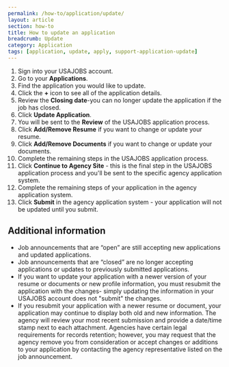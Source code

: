 ```yaml
---
permalink: /how-to/application/update/
layout: article
section: how-to
title: How to update an application
breadcrumb: Update
category: Application
tags: [application, update, apply, support-application-update]
---
```


1.  Sign into your USAJOBS account.
2.  Go to your **Applications**.
3.  Find the application you would like to update.
4.  Click the **+** icon to see all of the application details.
5.  Review the **Closing date**-you can no longer update the application if the job has closed.
6.  Click **Update Application**.
7.  You will be sent to the **Review** of the USAJOBS application process.
8. Click **Add/Remove Resume** if you want to change or update your resume.
9. Click **Add/Remove Documents** if you want to change or update your documents.
10. Complete the remaining steps in the USAJOBS application process.
11. Click **Continue to Agency Site** - this is the final step in the USAJOBS application process and you'll be sent to the specific agency application system.
12. Complete the remaining steps of your application in the agency application system.
13. Click **Submit** in the agency application system - your application will  not be updated until you submit.

## Additional information

* Job announcements that are  “open” are still accepting new applications and updated applications.
* Job announcements that are “closed” are no longer accepting applications or updates to previously submitted applications.
* If you want to update your application with a newer version of your resume or documents or new profile information, you must resubmit the application with the changes- simply updating the information in your USAJOBS account does not "submit" the changes.
* If you resubmit your application with a newer resume or document, your application may continue to display both old and new information. The agency will review your most recent submission and provide a date/time stamp next to each attachment. Agencies have certain legal requirements for records retention; however, you may request that the agency remove you from consideration or accept changes or additions to your application by contacting the agency representative listed on the job announcement.
